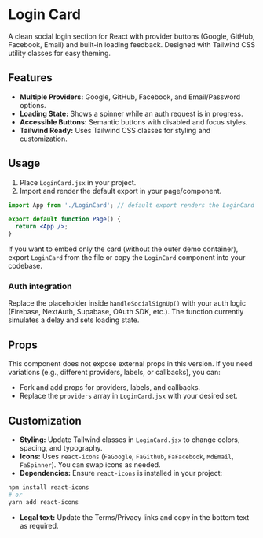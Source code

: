 # Login Card

A clean social login section for React with provider buttons (Google, GitHub, Facebook, Email) and built-in loading feedback. Designed with Tailwind CSS utility classes for easy theming.

## Features
- **Multiple Providers:** Google, GitHub, Facebook, and Email/Password options.
- **Loading State:** Shows a spinner while an auth request is in progress.
- **Accessible Buttons:** Semantic buttons with disabled and focus styles.
- **Tailwind Ready:** Uses Tailwind CSS classes for styling and customization.

## Usage

1. Place `LoginCard.jsx` in your project.
2. Import and render the default export in your page/component.

```jsx
import App from './LoginCard'; // default export renders the LoginCard inside a centered container

export default function Page() {
  return <App />;
}
```

If you want to embed only the card (without the outer demo container), export `LoginCard` from the file or copy the `LoginCard` component into your codebase.

### Auth integration
Replace the placeholder inside `handleSocialSignUp()` with your auth logic (Firebase, NextAuth, Supabase, OAuth SDK, etc.). The function currently simulates a delay and sets loading state.

## Props

This component does not expose external props in this version. If you need variations (e.g., different providers, labels, or callbacks), you can:
- Fork and add props for providers, labels, and callbacks.
- Replace the `providers` array in `LoginCard.jsx` with your desired set.

## Customization

- **Styling:** Update Tailwind classes in `LoginCard.jsx` to change colors, spacing, and typography.
- **Icons:** Uses `react-icons` (`FaGoogle`, `FaGithub`, `FaFacebook`, `MdEmail`, `FaSpinner`). You can swap icons as needed.
- **Dependencies:** Ensure `react-icons` is installed in your project:

```bash
npm install react-icons
# or
yarn add react-icons
```

- **Legal text:** Update the Terms/Privacy links and copy in the bottom text as required.